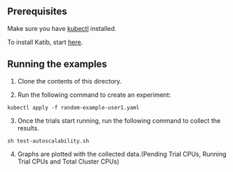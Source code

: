 ## Prerequisites

Make sure you have [kubectl](https://kubernetes.io/docs/tasks/tools/install-kubectl/) installed.

To install Katib, start [here](https://github.com/kubeflow/katib/blob/master/scripts/v1alpha3/deploy.sh).

## Running the examples

1. Clone the contents of this directory.

2. Run the following command to create an experiment:

```
kubectl apply -f random-example-user1.yaml
```

3.  Once the trials start running, run the following command to collect the results.

```
sh test-autoscalability.sh
```

4. Graphs are plotted with the collected data.(Pending Trial CPUs, Running Trial CPUs and Total Cluster CPUs)
